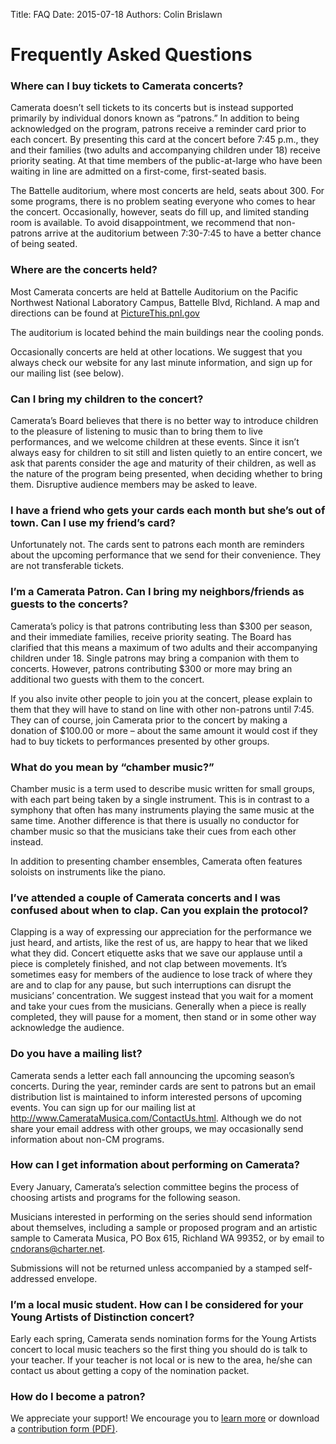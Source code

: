 Title: FAQ 
Date: 2015-07-18
Authors: Colin Brislawn

# Frequently Asked Questions

### Where can I buy tickets to Camerata concerts?

Camerata doesn’t sell tickets to its concerts but is instead supported primarily by individual donors known as “patrons.” In addition to being acknowledged on the program, patrons receive a reminder card prior to each concert. By presenting this card at the concert before 7:45 p.m., they and their families (two adults and accompanying children under 18) receive priority seating. At that time members of the public-at-large who have been waiting in line are admitted on a first-come, first-seated basis.

 

The Battelle auditorium, where most concerts are held, seats about 300. For some programs, there is no problem seating everyone who comes to hear the concert. Occasionally, however, seats do fill up, and limited standing room is available. To avoid disappointment, we recommend that non-patrons arrive at the auditorium between 7:30-7:45 to have a better chance of being seated.

 

### Where are the concerts held?

Most Camerata concerts are held at Battelle Auditorium on the Pacific Northwest National Laboratory Campus, Battelle Blvd, Richland. A map and directions can be found at [PictureThis.pnl.gov](PictureThis.pnl.gov)

The auditorium is located behind the main buildings near the cooling ponds.

Occasionally concerts are held at other locations. We suggest that you always check our website for any last minute information, and sign up for our mailing list (see below).

 

### Can I bring my children to the concert?

Camerata’s Board believes that there is no better way to introduce children to the pleasure of listening to music than to bring them to live performances, and we welcome children at these events.  Since it isn’t always easy for children to sit still and listen quietly to an entire concert, we ask that parents consider the age and maturity of their children, as well as the nature of the program being presented, when deciding whether to bring them.  Disruptive audience members may be asked to leave.

 

### I have a friend who gets your cards each month but she’s out of town. Can I use my friend’s card?

Unfortunately not. The cards sent to patrons each month are reminders about the upcoming performance that we send for their convenience. They are not transferable tickets.

 

### I’m a Camerata Patron. Can I bring my neighbors/friends as guests to the concerts?

 

Camerata’s policy is that patrons contributing less than $300 per season, and their immediate families, receive priority seating. The Board has clarified that this means a maximum of two adults and their accompanying children under 18. Single patrons may bring a companion with them to concerts.  However, patrons contributing $300 or more may bring an additional two guests with them to the concert.

 

If you also invite other people to join you at the concert, please explain to them that they will have to stand on line with other non-patrons until 7:45. They can of course, join Camerata prior to the concert by making a donation of $100.00 or more – about the same amount it would cost if they had to buy tickets to performances presented by other groups.

 

 

### What do you mean by “chamber music?”

Chamber music is a term used to describe music written for small groups, with each part being taken by a single instrument. This is in contrast to a symphony that often has many instruments playing the same music at the same time. Another difference is that there is usually no conductor for chamber music so that the musicians take their cues from each other instead.

 

In addition to presenting chamber ensembles, Camerata often features soloists on instruments like the piano.

 

### I’ve attended a couple of Camerata concerts and I was confused about when to clap. Can you explain the protocol?

Clapping is a way of expressing our appreciation for the performance we just heard, and artists, like the rest of us, are happy to hear that we liked what they did. Concert etiquette asks that we save our applause until a piece is completely finished, and not clap between movements. It’s sometimes easy for members of the audience to lose track of where they are and to clap for any pause, but such interruptions can disrupt the musicians’ concentration. We suggest instead that you wait for a moment and take your cues from the musicians. Generally when a piece is really completed, they will pause for a moment, then stand or in some other way acknowledge the audience.

 

### Do you have a mailing list?

Camerata sends a letter each fall announcing the upcoming season’s concerts. During the year, reminder cards are sent to patrons but an email distribution list is maintained to inform interested persons of upcoming events. You can sign up for our mailing list at http://www.CamerataMusica.com/ContactUs.html. Although we do not share your email address with other groups, we may occasionally send information about non-CM programs.

 

### How can I get information about performing on Camerata?

Every January, Camerata’s selection committee begins the process of choosing artists and programs for the following season.

 

Musicians interested in performing on the series should send information about themselves, including a sample or proposed program and an artistic sample to Camerata Musica, PO Box 615, Richland WA 99352, or by email to [cndorans@charter.net](mailto:cndorans@charter.net).

 

Submissions will not be returned unless accompanied by a stamped self-addressed envelope.

 

### I’m a local music student. How can I be considered for your Young Artists of Distinction concert?

Early each spring, Camerata sends nomination forms for the Young Artists concert to local music teachers so the first thing you should do is talk to your teacher. If your teacher is not local or is new to the area, he/she can contact us about getting a copy of the nomination packet.


### How do I become a patron?

We appreciate your support! We encourage you to [learn more]({filename}/pages/Supporting.md) or download a [contribution form (PDF)]({filename}/images/DonorForm.pdf).
